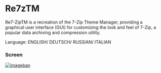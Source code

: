 ﻿ # Re7zTM

Re7-ZipTM is a recreation of the 7-Zip Theme Manager, providing a graphical user interface (GUI) for customizing the look and feel of 7-Zip, a popular data archiving and compression utility.


Language: ENGLISH/ DEUTSCH/ RUSSIAN/ ITALIAN


### Screen

[![imageban](https://i6.imageban.ru/out/2023/09/17/04f10ed712ac7531f8852b1c5e9691e5.png)](https://imageban.ru)